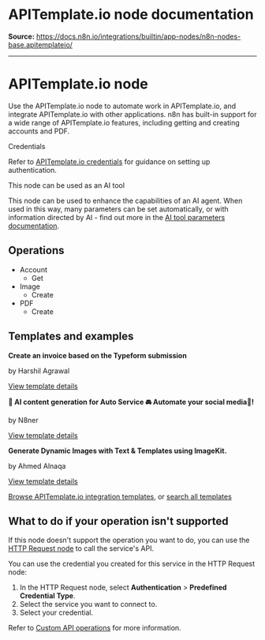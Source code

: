 # APITemplate.io node documentation

**Source:** https://docs.n8n.io/integrations/builtin/app-nodes/n8n-nodes-base.apitemplateio/

---

# APITemplate.io node

Use the APITemplate.io node to automate work in APITemplate.io, and integrate APITemplate.io with other applications. n8n has built-in support for a wide range of APITemplate.io features, including getting and creating accounts and PDF.

Credentials

Refer to [APITemplate.io credentials](../../credentials/apitemplateio/) for guidance on setting up authentication.

This node can be used as an AI tool

This node can be used to enhance the capabilities of an AI agent. When used in this way, many parameters can be set automatically, or with information directed by AI - find out more in the [AI tool parameters documentation](../../../../advanced-ai/examples/using-the-fromai-function/).

## Operations

- Account
  - Get
- Image
  - Create
- PDF
  - Create

## Templates and examples

**Create an invoice based on the Typeform submission**

by Harshil Agrawal

[View template details](https://n8n.io/workflows/989-create-an-invoice-based-on-the-typeform-submission/)

**🤖 AI content generation for Auto Service 🚘 Automate your social media📲!**

by N8ner

[View template details](https://n8n.io/workflows/4600-ai-content-generation-for-auto-service-automate-your-social-media/)

**Generate Dynamic Images with Text & Templates using ImageKit.**

by Ahmed Alnaqa

[View template details](https://n8n.io/workflows/3519-generate-dynamic-images-with-text-and-templates-using-imagekit/)

[Browse APITemplate.io integration templates](https://n8n.io/integrations/apitemplateio/), or [search all templates](https://n8n.io/workflows/)

## What to do if your operation isn't supported

If this node doesn't support the operation you want to do, you can use the [HTTP Request node](../../core-nodes/n8n-nodes-base.httprequest/) to call the service's API.

You can use the credential you created for this service in the HTTP Request node:

1. In the HTTP Request node, select **Authentication** > **Predefined Credential Type**.
2. Select the service you want to connect to.
3. Select your credential.

Refer to [Custom API operations](../../../custom-operations/) for more information.

